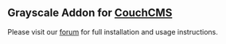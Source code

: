 ## Grayscale Addon for [CouchCMS](http://www.couchcms.com/)
Please visit our [forum](http://www.couchcms.com/forum/viewtopic.php?f=8&t=8148#p14361) for full installation and usage instructions.
